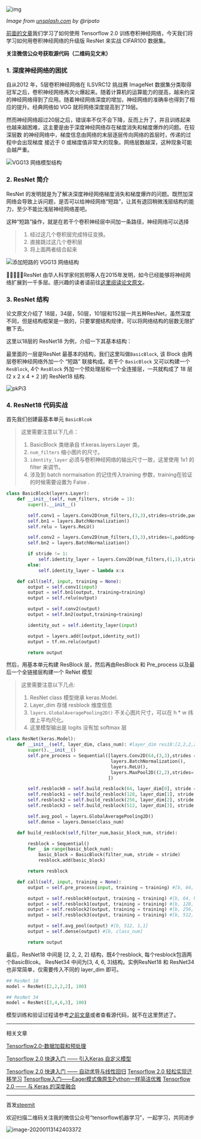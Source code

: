 ![img](https://tva1.sinaimg.cn/large/006tNbRwgy1gavb65g7i0j30rs0ibwfl.jpg)

*Image from [unsplash.com](https://unsplash.com/photos/ZCPwkmfsHNY) by @ripato*

[前面的文章](https://www.jianshu.com/p/e68172ba8c91)我们学习了如何使用 Tensorflow 2.0 训练卷积神经网络，今天我们将学习如何用卷积神经网络的升级版 ResNet 来实战 CIFAR100 数据集。

**关注微信公众号获取源代码（二维码见文末）**

### 1. 深度神经网络的困扰

自从2012 年，5层卷积神经网络在 ILSVRC12 挑战赛 ImageNet 数据集分类取得冠军之后，卷积神经网络再次火爆起来。随着计算机的运算能力的提高，越来约深的神经网络得到了应用。随着神经网络深度的增加，神经网络的准确率也得到了相应的提升。经典网络如 VGG 就将网络深度提高到了19层。

然而神经网络超过20层之后，错误率不仅不会下降，反而上升了，并且训练起来也越来越困难，这主要是由于深度神经网络存在梯度消失和梯度爆炸的问题。在较深层数 的神经网络中，梯度信息由网络的末层逐层传向网络的首层时，传递的过程中会出现梯度 接近于 0 或梯度值非常大的现象。网络层数越深，这种现象可能会越严重。

![VGG13 网络模型结构](https://tva1.sinaimg.cn/large/006tNbRwgy1garzc7yks0j30w006yab6.jpg)

### 2. ResNet 简介

ResNet 的发明就是为了解决深度神经网络梯度消失和梯度爆炸的问题。既然加深网络会导致上诉问题，是否可以给神经网络“短路”，让其有退回稍微浅层结构的能力，至少不能比浅层神经网络差吧。

这种“短路”操作，就是在若干个卷积神经层中间加一条路径，神经网络可以选择

> 1. 经过这几个卷积层完成特征变换。
> 2. 直接跳过这几个卷积层
> 3. 将上面两者结合起来

![添加短路的 VGG13 网络结构](https://tva1.sinaimg.cn/large/006tNbRwgy1garzjunixtj30vm068my8.jpg)

ResNet 由华人科学家何凯明等人在2015年发明，如今已经能够将神经网络扩展到一千多层。感兴趣的读者请前往[这里阅读论文原文](https://arxiv.org/abs/1512.03385)。

### 3. ResNet 结构

论文原文介绍了 18层，34层，50层，101层和152层一共五种ResNet，虽然深度不同，但是结构框架是一致的，只要掌握结构规律，可以将网络结构的层数无限扩散下去。

这里以18层的 ResNet18 为例，介绍一下其基本结构：

最里面的一层是ResNet 最基本的结构，我们这里叫做`BasicBlock`, 该 Block 由两层卷积神经网络外加一个 “短路” 联接构成。若干个 `BasicBlock` 又可以构建一个 `ResBlock`,  4个 `ResBlock` 外加一个预处理层和一个全连接层，一共就构成了 18 层 (2 x 2 x 4  + 2 )的 ResNet18 结构.

![pkPi3](https://tva1.sinaimg.cn/large/006tNbRwgy1gava9ls438j30yq08z0uk.jpg)

### 4. ResNet18 代码实战

首先我们创建最基本单元 `BasicBlcok`

> 这里需要注意以下几点：
>
> 1. BasicBlock 类继承自 tf.keras.layers.Layer 类。
> 2. `num_filters` 缩小图片的尺寸。
> 3. `identity_layer` 必须与卷积神经网络的输出尺寸一致，这里使用 1x1 的filter 来调节。
> 4. 涉及到 batch normaisation 的记住传入training 参数，training在验证的时候需要设置为 False .

```python
class BasicBlock(layers.Layer):
    def __init__(self, num_filters, stride = 1):
        super().__init__()

        self.conv1 = layers.Conv2D(num_filters,(3,3),strides=stride,padding='same')
        self.bn1 = layers.BatchNormalization()
        self.relu = layers.ReLU()

        self.conv2 = layers.Conv2D(num_filters,(3,3),strides=1,padding='same')
        self.bn2 = layers.BatchNormalization()

        if stride != 1:
            self.identity_layer = layers.Conv2D(num_filters,(1,1),strides=stride)
        else:
            self.identity_layer = lambda x:x

    def call(self, input, training = None):
        output = self.conv1(input)
        output = self.bn1(output, training=training)
        output = self.relu(output)

        output = self.conv2(output)
        output = self.bn2(output,training=training)

        identity_out = self.identity_layer(input)

        output = layers.add([output,identity_out])
        output = tf.nn.relu(output)

        return output
```

然后，用基本单元构建 ResBlock 层，然后再由ResBlock 和 Pre_process 以及最后一个全链接层构建一个 ReNet 模型

> 这里需要注意以下几点:
>
> 1. ResNet class 模型继承 keras.Model.
> 2. Layer_dim 存储 resblock 维度信息
> 3. `layers.GlobalAveragePooling2D()` 不关心图片尺寸，可以在 h * w 纬度上平均尺化。
> 4. 这里模型输出是 logits 没有加 softmax 层

```python
class ResNet(keras.Model):
    def __init__(self, layer_dim, class_num): #layer_dim res18:[2,2,2,2] or res34[3,4,6,3]
        super().__init__()
        self.pre_process = Sequential([layers.Conv2D(64,(3,3),strides = 1, padding = 'same'),
                                       layers.BatchNormalization(),
                                       layers.ReLU(),
                                       layers.MaxPool2D((2,2),strides= 1, padding = 'same')
                                      ])

        self.resblock0 = self.build_resblock(64, layer_dim[0], stride = 1)
        self.resblock1 = self.build_resblock(128, layer_dim[1], stride = 2)
        self.resblock2 = self.build_resblock(256, layer_dim[2], stride = 2)
        self.resblock3 = self.build_resblock(512, layer_dim[3], stride = 2)

        self.avg_pool = layers.GlobalAveragePooling2D()
        self.dense = layers.Dense(class_num)

    def build_resblock(self,filter_num,basic_block_num, stride):

        resblock = Sequential()
        for _ in range(basic_block_num):
            basic_block = BasicBlock(filter_num, stride = stride)
            resblock.add(basic_block)

        return resblock

    def call(self, input, training = None):
        output = self.pre_process(input, training = training) #[b, 64, h, w]

        output = self.resblock0(output, training = training) #[b, 64, h, w]
        output = self.resblock1(output, training = training) #[b, 128, h, w]
        output = self.resblock2(output, training = training) #[b, 256, h, w]
        output = self.resblock3(output, training = training) #[b, 512, h, w]

        output = self.avg_pool(output) #[b, 512, 1,1]
        output = self.dense(output) #[b, class_num]

        return output

```

最后，ResNet18 中间是 [2, 2, 2, 2] 结构，既4个resblock, 每个resblock包涵两个BasicBlcok。 ResNet34 中间为[3, 4, 6, 3]结构。实例ResNet18 和 ResNet34 也非常简单，仅需要传入不同的 layer_dim 即可。

```python
## ResNet 18
model = ResNet([2,2,2,2], 100)

## ResNet 34
model = ResNet([3,4,6,3], 100)
```

模型训练和验证过程请参考[之前文章](https://www.jianshu.com/p/e68172ba8c91)或者查看源代码，就不在这里赘述了。



------

相关文章

[Tensorflow2.0-数据加载和预处理](https://www.jianshu.com/p/b796823ad32c)

[Tensorflow 2.0 快速入门 —— 引入Keras 自定义模型](https://www.jianshu.com/p/e68172ba8c91)

[Tensorflow 2.0 快速入门 —— 自动求导与线性回归](https://www.jianshu.com/p/c44705808f7e)
[Tensorflow 2.0 轻松实现迁移学习](https://www.jianshu.com/p/54aa43935c2b)
[Tensorflow入门——Eager模式像原生Python一样简洁优雅](https://www.jianshu.com/p/883addf4a1b2)
[Tensorflow 2.0 —— 与 Keras 的深度融合](https://www.jianshu.com/p/9a5ae5d92dba)

------

首发[steemit](https://links.jianshu.com/go?to=https%3A%2F%2Fsteemit.com%2F%40hongtao)

欢迎扫描二维码关注我的微信公众号“tensorflow机器学习”，一起学习，共同进步

![image-20200113142403372](https://tva1.sinaimg.cn/large/006tNbRwgy1gavauvmfmej30do0d8wil.jpg)